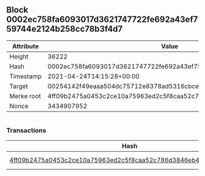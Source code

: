 ## Block 0002ec758fa6093017d3621747722fe692a43ef759744e2124b258cc78b3f4d7

Attribute | Value
--- | ---
Height | 36222
Hash | 0002ec758fa6093017d3621747722fe692a43ef759744e2124b258cc78b3f4d7
Timestamp | 2021-04-24T14:15:28+00:00
Target | 00254142f49eaaa504dc75712e8378ad5316cbcead634704b3734b6271167cc4
Merke root | 4ff09b2475a0453c2ce10a75963ed2c5f8caa52c786d3846eb4617b4c2d163b5
Nonce | 3434907952

```

```

### Transactions

Hash | Amount
--- | ---
[4ff09b2475a0453c2ce10a75963ed2c5f8caa52c786d3846eb4617b4c2d163b5](4ff09b2475a0453c2ce10a75963ed2c5f8caa52c786d3846eb4617b4c2d163b5.md) | 10.00000000 SKEPTI 

